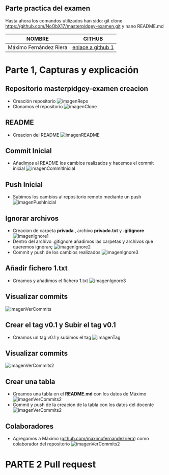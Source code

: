 ## Parte practica del examen
Hasta ahora los comandos utilizados han sido: 
git clone https://github.com/NoObX17/masterpidgey-examen.git y nano README.md

|NOMBRE                |GITHUB                                              |
|----------------------|------------------------------------------------------------|
|Máximo Fernández Riera|[enlace a github 1](https://github.com/maximofernandezriera)|

# Parte 1, Capturas y explicación
## Repositorio masterpidgey-examen creacion
* Creación repositorio
![imagenRepo](https://github.com/NoObX17/masterpidgey-examen/blob/main/capturas/Captura.PNG)
* Clonamos el repositorio
![imagenClone](https://github.com/NoObX17/masterpidgey-examen/blob/main/capturas/CapturaClone.PNG)

## README
* Creacion del README
![imagenREADME](https://github.com/NoObX17/masterpidgey-examen/blob/main/capturas/CapturaREADME.PNG)

## Commit Inicial
* Añadimos al README los cambios realizados y hacemos el commit inicial
![imagenCommitInicial](https://github.com/NoObX17/masterpidgey-examen/blob/main/capturas/CapturaCommitInicial.PNG)

## Push Inicial
* Subimos los cambios al repositorio remoto mediante un push
![imagenPushInicial](https://github.com/NoObX17/masterpidgey-examen/blob/main/capturas/CapturaPushInicial.PNG)

## Ignorar archivos
* Creacion de carpeta **privada** , archivo **privado.txt** y **.gitignore**
![imagenIgnore1](https://github.com/NoObX17/masterpidgey-examen/blob/main/capturas/CapturaIgnorarArchivos.PNG)
* Dentro del archivo .gitignore añadimos las carpetas y archivos que queremos ignorarç
![imagenIgnore2](https://github.com/NoObX17/masterpidgey-examen/blob/main/capturas/CapturaIgnore.PNG)
* Commit y push de los cambios realizados
![imagenIgnore3](https://github.com/NoObX17/masterpidgey-examen/blob/main/capturas/CapturaIgnorarArchivos2.PNG)

## Añadir fichero 1.txt
* Creamos y añadimos el fichero 1.txt
![imagenIgnore3](https://github.com/NoObX17/masterpidgey-examen/blob/main/capturas/CapturaAñadir1.PNG)

## Visualizar commits
![imagenVerCommits](https://github.com/NoObX17/masterpidgey-examen/blob/main/capturas/CapturaVerCommit.PNG)

## Crear el tag v0.1 y Subir el tag v0.1
* Creamos un tag v0.1 y subimos el tag
![imagenTag](https://github.com/NoObX17/masterpidgey-examen/blob/main/capturas/CapturaTag.PNG)

## Visualizar commits
![imagenVerCommits2](https://github.com/NoObX17/masterpidgey-examen/blob/main/capturas/CapturaVerCommit2.PNG)

## Crear una tabla
* Creamos una tabla en el **README.md** con los datos de Máximo
![imagenVerCommits2](https://github.com/NoObX17/masterpidgey-examen/blob/main/capturas/CapturaTabla.PNG)
* Commit y push de la creacion de la tabla con los datos del docente
![imagenVerCommits2](https://github.com/NoObX17/masterpidgey-examen/blob/main/capturas/CapturaTabla2.PNG)

## Colaboradores
* Agregamos a Máximo ([github.com/maximofernandezriera](https://github.com/maximofernandezriera)) como colaborador del repositorio
![imagenVerCommits2](https://github.com/NoObX17/masterpidgey-examen/blob/main/capturas/CapturaColaborador.PNG)

# PARTE 2 Pull request


